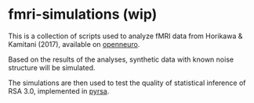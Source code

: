 # fmri-simulations (wip)
This is a collection of scripts used to analyze fMRI data from Horikawa & Kamitani (2017), available on [openneuro](https://openneuro.org/datasets/ds001246/versions/1.2.1).

Based on the results of the analyses, synthetic data with known noise structure will be simulated.

The simulations are then used to test the quality of statistical inference of RSA 3.0, implemented in [pyrsa](https://github.com/rsagroup/pyrsa).
